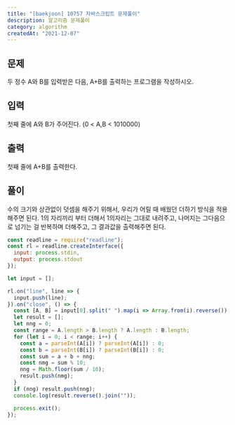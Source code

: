 ```yaml
---
title: "[baekjoon] 10757 자바스크립트 문제풀이"
description: 알고리즘 문제풀이
category: algorithm
createdAt: "2021-12-07"
---
```


## 문제

두 정수 A와 B를 입력받은 다음, A+B를 출력하는 프로그램을 작성하시오.

## 입력

첫째 줄에 A와 B가 주어진다. (0 < A,B < 1010000)

## 출력

첫째 줄에 A+B를 출력한다.

## 풀이

수의 크기와 상관없이 덧셈을 해주기 위해서, 우리가 어릴 때 배웠던 더하기 방식을 적용해주면 된다. 1의 자리끼리 부터 더해서 1의자리는 그대로 내려주고, 나머지는 그다음으로 넘기는 걸 반복하며 더해주고, 그 결과값을 출력해주면 된다.

```jsx
const readline = require("readline");
const rl = readline.createInterface({
  input: process.stdin,
  output: process.stdout
});

let input = [];

rl.on("line", line => {
  input.push(line);
}).on("close", () => {
  const [A, B] = input[0].split(" ").map(i => Array.from(i).reverse());
  let result = [];
  let nng = 0;
  const range = A.length > B.length ? A.length : B.length;
  for (let i = 0; i < range; i++) {
    const a = parseInt(A[i]) ? parseInt(A[i]) : 0;
    const b = parseInt(B[i]) ? parseInt(B[i]) : 0;
    const sum = a + b + nng;
    const nmg = sum % 10;
    nng = Math.floor(sum / 10);
    result.push(nmg);
  }
  if (nng) result.push(nng);
  console.log(result.reverse().join(""));

  process.exit();
});
```
